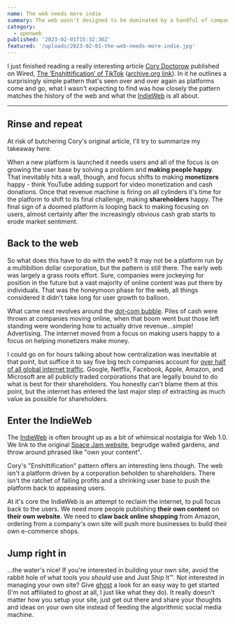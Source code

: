 ```yaml
---
name: The web needs more indie
summary: The web wasn't designed to be dominated by a handful of companies - it's about time we take it back.
category:
  - openweb
published: '2023-02-01T15:32:36Z'
featured: '/uploads/2023-02-01-the-web-needs-more-indie.jpg'
---
```


I just finished reading a really interesting article [Cory Doctorow](https://www.wired.com/author/cory-doctorow) published on Wired, [The ‘Enshittification’ of TikTok](https://www.wired.com/story/tiktok-platforms-cory-doctorow/) ([archive.org link](https://web.archive.org/web/20230130001322/https://www.wired.com/story/tiktok-platforms-cory-doctorow/)). In it he outlines a surprisingly simple pattern that's seen over and over again as platforms come and go, what I wasn't expecting to find was how closely the pattern matches the history of the web and what the [IndieWeb](https://indieweb.org) is all about.

---

## Rinse and repeat

At risk of butchering Cory's original article, I'll try to summarize my takeaway here.

When a new platform is launched it needs users and all of the focus is on growing the user base by solving a problem and **making people happy**. That inevitably hits a wall, though, and focus shifts to making **monetizers** happy - think YouTube adding support for video monetization and cash donations. Once that revenue machine is firing on all cylinders it's time for the platform to shift to its final challenge, making **shareholders** happy. The final sign of a doomed platform is looping back to making focusing on users, almost certainly after the increasingly obvious cash grab starts to erode market sentiment.

## Back to the web

So what does this have to do with the web? It may not be a platform run by a multibillion dollar corporation, but the pattern is still there. The early web was largely a grass roots effort. Sure, companies were jockeying for position in the future but a vast majority of online content was put there by individuals. That was the honeymoon phase for the web, all things considered it didn't take long for user growth to balloon.

What came next revolves around the [dot-com bubble](https://en.wikipedia.org/wiki/Dot-com_bubble). Piles of cash were thrown at companies moving online, when that boom went bust those left standing were wondering how to actually drive revenue...simple! Advertising. The internet moved from a focus on making users happy to a focus on helping monetizers make money.

I could go on for hours talking about how centralization was inevitable at that point, but suffice it to say five big tech companies account for [over half of all global internet traffic](https://techmonitor.ai/technology/networks/big-tech-accounts-for-over-half-of-global-internet-traffic). Google, Netflix, Facebook, Apple, Amazon, and Microsoft are all publicly traded corporations that are legally bound to do what is best for their shareholders. You honestly can't blame them at this point, but the internet has entered the last major step of extracting as much value as possible for shareholders.

## Enter the IndieWeb

The [IndieWeb](https://indieweb.org) is often brought up as a bit of whimsical nostalgia for Web 1.0. We link to the original [Space Jam website](https://www.spacejam.com/1996/), begrudge walled gardens, and throw around phrased like "own your content".

Cory's "Enshittification" pattern offers an interesting lens though. The web isn't a platform driven by a corporation beholden to shareholders. There isn't the ratchet of falling profits and a shrinking user base to push the platform back to appeasing users.

At it's core the IndieWeb is an attempt to reclaim the internet, to pull focus back to the users. We need more people publishing **their own content** on **their own website**. We need to **claw back online shopping** from Amazon, ordering from a company's own site will push more businesses to build their own e-commerce shops.

## Jump right in

...the water's nice! If you're interested in building your own site, avoid the rabbit hole of what tools you *should* use and Just Ship It™. Not interested in managing your own site? Give [ghost](https://ghost.org/) a look for an easy way to get started (I'm not affiliated to ghost at all, I just like what they do). It really doesn't matter how you setup your site, just get out there and share your thoughts and ideas on your own site instead of feeding the algorithmic social media machine.
